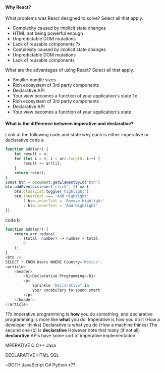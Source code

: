 

#### Why React?


What problems was React designed to solve? Select all that apply.
- Complexity caused by implicit state changes
- HTML not being powerful enough
- Unpredictable DOM mutations
- Lack of reusable components
?x
- Complexity caused by implicit state changes
- Unpredictable DOM mutations
- Lack of reusable components

What are the advantages of using React? Select all that apply.
- Smaller bundle sizes
- Rich ecosystem of 3rd party components
- Declarative API
- Your view becomes a function of your application's state
?x
- Rich ecosystem of 3rd party components
- Declarative API
- Your view becomes a function of your application's state


#### What is the difference between imperative and declarative?
Look at the following code and state why each is either imperative or declarative
code a
```js
function add(arr) {
    let result = n;
    for (let i = 0; i < arr.length; i++) {
        result += arr[i];
    }
    return result;
}
const btn = document.getElementById('btn')
btn.addEventListener('click', () => {
    btn.classList.toggle('highlight')
    btn.innerText === 'Add Highlight'
        ? btn.innerText = 'Remove Highlight'
        : btn.innerText = 'Add Highlight'
})
```
code b
```js
function add(arr) {
    return arr.reduce(
        (total, number) => number + total,
        0
    );
}
<btn />
SELECT * FROM Users WHERE Country='Mexico';
<article>
    <header>
        <h1>Declarative Programming</h1>
        <p>
            Sprinkle "Declarative" in
            your vocabulary to sound smart
        </p>
    </header>
</article>
```

??x
Imperative programming is **how** you do something, and declarative programming is more like **what** you do.
Imperative is how you do it (How a developer thinks)
Declarative is what you do (How a machine thinks)
The second one (b) is **declarative**
However note that many (if not all) **declarative** APIs have some sort of imperative implementation

MPERATIVE
C
C++
Java

DECLARATIVE
HTML
SQL

~BOTH
JavaScript
C#
Python
x??
